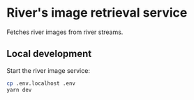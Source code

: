 # River's image retrieval service

Fetches river images from river streams.

## Local development

Start the river image service:

```bash
cp .env.localhost .env
yarn dev
```
